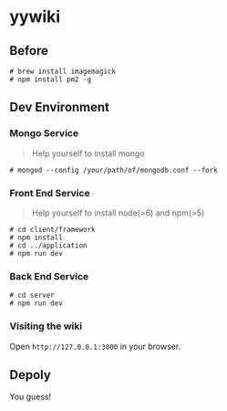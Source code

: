 # yywiki

## Before

```
# brew install imagemagick
# npm install pm2 -g
```

## Dev Environment

### Mongo Service

> Help yourself to install mongo

```
# mongod --config /your/path/of/mongodb.conf --fork
```

### Front End Service

> Help yourself to install node(>6) and npm(>5)

```
# cd client/framework
# npm install
# cd ../application
# npm run dev
```

### Back End Service 

```
# cd server
# npm run dev
```

### Visiting the wiki

Open `http://127.0.0.1:3000` in your browser.

## Depoly

You guess!
